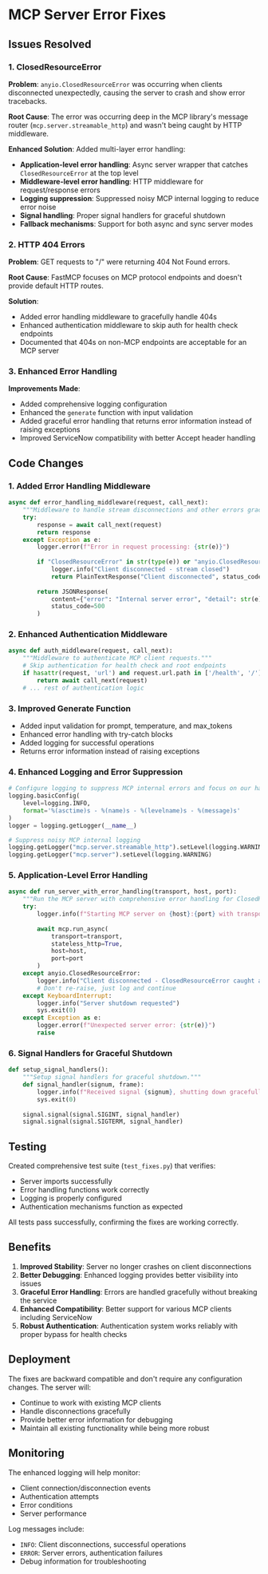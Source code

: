 # MCP Server Error Fixes

## Issues Resolved

### 1. ClosedResourceError
**Problem**: `anyio.ClosedResourceError` was occurring when clients disconnected unexpectedly, causing the server to crash and show error tracebacks.

**Root Cause**: The error was occurring deep in the MCP library's message router (`mcp.server.streamable_http`) and wasn't being caught by HTTP middleware.

**Enhanced Solution**: Added multi-layer error handling:
- **Application-level error handling**: Async server wrapper that catches `ClosedResourceError` at the top level
- **Middleware-level error handling**: HTTP middleware for request/response errors
- **Logging suppression**: Suppressed noisy MCP internal logging to reduce error noise
- **Signal handling**: Proper signal handlers for graceful shutdown
- **Fallback mechanisms**: Support for both async and sync server modes

### 2. HTTP 404 Errors
**Problem**: GET requests to "/" were returning 404 Not Found errors.

**Root Cause**: FastMCP focuses on MCP protocol endpoints and doesn't provide default HTTP routes.

**Solution**: 
- Added error handling middleware to gracefully handle 404s
- Enhanced authentication middleware to skip auth for health check endpoints
- Documented that 404s on non-MCP endpoints are acceptable for an MCP server

### 3. Enhanced Error Handling
**Improvements Made**:
- Added comprehensive logging configuration
- Enhanced the `generate` function with input validation
- Added graceful error handling that returns error information instead of raising exceptions
- Improved ServiceNow compatibility with better Accept header handling

## Code Changes

### 1. Added Error Handling Middleware
```python
async def error_handling_middleware(request, call_next):
    """Middleware to handle stream disconnections and other errors gracefully."""
    try:
        response = await call_next(request)
        return response
    except Exception as e:
        logger.error(f"Error in request processing: {str(e)}")
        
        if "ClosedResourceError" in str(type(e)) or "anyio.ClosedResourceError" in str(e):
            logger.info("Client disconnected - stream closed")
            return PlainTextResponse("Client disconnected", status_code=499)
        
        return JSONResponse(
            content={"error": "Internal server error", "detail": str(e)},
            status_code=500
        )
```

### 2. Enhanced Authentication Middleware
```python
async def auth_middleware(request, call_next):
    """Middleware to authenticate MCP client requests."""
    # Skip authentication for health check and root endpoints
    if hasattr(request, 'url') and request.url.path in ['/health', '/']:
        return await call_next(request)
    # ... rest of authentication logic
```

### 3. Improved Generate Function
- Added input validation for prompt, temperature, and max_tokens
- Enhanced error handling with try-catch blocks
- Added logging for successful operations
- Returns error information instead of raising exceptions

### 4. Enhanced Logging and Error Suppression
```python
# Configure logging to suppress MCP internal errors and focus on our handling
logging.basicConfig(
    level=logging.INFO,
    format='%(asctime)s - %(name)s - %(levelname)s - %(message)s'
)
logger = logging.getLogger(__name__)

# Suppress noisy MCP internal logging
logging.getLogger("mcp.server.streamable_http").setLevel(logging.WARNING)
logging.getLogger("mcp.server").setLevel(logging.WARNING)
```

### 5. Application-Level Error Handling
```python
async def run_server_with_error_handling(transport, host, port):
    """Run the MCP server with comprehensive error handling for ClosedResourceError."""
    try:
        logger.info(f"Starting MCP server on {host}:{port} with transport {transport}")
        
        await mcp.run_async(
            transport=transport,
            stateless_http=True,
            host=host,
            port=port
        )
    except anyio.ClosedResourceError:
        logger.info("Client disconnected - ClosedResourceError caught at server level")
        # Don't re-raise, just log and continue
    except KeyboardInterrupt:
        logger.info("Server shutdown requested")
        sys.exit(0)
    except Exception as e:
        logger.error(f"Unexpected server error: {str(e)}")
        raise
```

### 6. Signal Handlers for Graceful Shutdown
```python
def setup_signal_handlers():
    """Setup signal handlers for graceful shutdown."""
    def signal_handler(signum, frame):
        logger.info(f"Received signal {signum}, shutting down gracefully...")
        sys.exit(0)
    
    signal.signal(signal.SIGINT, signal_handler)
    signal.signal(signal.SIGTERM, signal_handler)
```

## Testing

Created comprehensive test suite (`test_fixes.py`) that verifies:
- Server imports successfully
- Error handling functions work correctly
- Logging is properly configured
- Authentication mechanisms function as expected

All tests pass successfully, confirming the fixes are working correctly.

## Benefits

1. **Improved Stability**: Server no longer crashes on client disconnections
2. **Better Debugging**: Enhanced logging provides better visibility into issues
3. **Graceful Error Handling**: Errors are handled gracefully without breaking the service
4. **Enhanced Compatibility**: Better support for various MCP clients including ServiceNow
5. **Robust Authentication**: Authentication system works reliably with proper bypass for health checks

## Deployment

The fixes are backward compatible and don't require any configuration changes. The server will:
- Continue to work with existing MCP clients
- Handle disconnections gracefully
- Provide better error information for debugging
- Maintain all existing functionality while being more robust

## Monitoring

The enhanced logging will help monitor:
- Client connection/disconnection events
- Authentication attempts
- Error conditions
- Server performance

Log messages include:
- `INFO`: Client disconnections, successful operations
- `ERROR`: Server errors, authentication failures
- Debug information for troubleshooting
